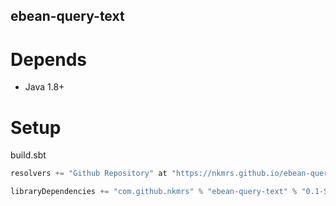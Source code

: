 ebean-query-text
---

# Depends
- Java 1.8+

# Setup

build.sbt

```scala
resolvers += "Github Repository" at "https://nkmrs.github.io/ebean-query-text/repo/"

libraryDependencies += "com.github.nkmrs" % "ebean-query-text" % "0.1-SNAPSHOT"
```

